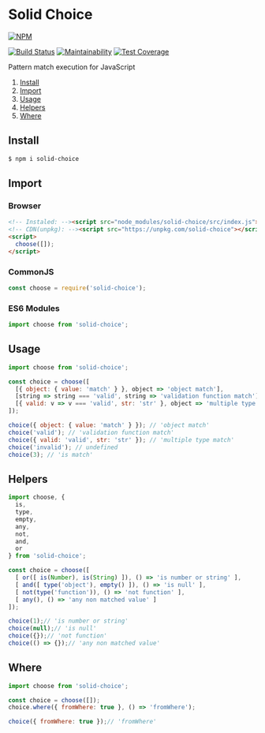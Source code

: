 # Solid Choice

[![NPM](https://nodei.co/npm/solid-choice.png)](https://nodei.co/npm/solid-choice/)

[![Build Status](https://travis-ci.org/Mateus-Oli/solid-choice.svg?branch=master)](https://travis-ci.org/Mateus-Oli/solid-choice)
[![Maintainability](https://api.codeclimate.com/v1/badges/2b0ca076f3bc647b03fa/maintainability)](https://codeclimate.com/github/Mateus-Oli/solid-choice/maintainability)
[![Test Coverage](https://api.codeclimate.com/v1/badges/2b0ca076f3bc647b03fa/test_coverage)](https://codeclimate.com/github/Mateus-Oli/solid-choice/test_coverage)

Pattern match execution for JavaScript

1. [Install](#install)
1. [Import](#import)
1. [Usage](#usage)
1. [Helpers](#helpers)
1. [Where](#where)

## Install
```sh
$ npm i solid-choice
```

## Import

### Browser
```html
<!-- Instaled: --><script src="node_modules/solid-choice/src/index.js"></script>
<!-- CDN(unpkg): --><script src="https://unpkg.com/solid-choice"></script>
<script>
  choose([]);
</script>
```

### CommonJS
```javascript
const choose = require('solid-choice');
```

### ES6 Modules
```javascript
import choose from 'solid-choice';
```

## Usage
```javascript
import choose from 'solid-choice';

const choice = choose([
  [{ object: { value: 'match' } }, object => 'object match'],
  [string => string === 'valid', string => 'validation function match'],
  [{ valid: v => v === 'valid', str: 'str' }, object => 'multiple type match']
]);

choice({ object: { value: 'match' } }); // 'object match'
choice('valid'); // 'validation function match'
choice({ valid: 'valid', str: 'str' }); // 'multiple type match'
choice('invalid'); // undefined
choice(3); // 'is match'
```

## Helpers
```javascript
import choose, {
  is,
  type,
  empty,
  any,
  not,
  and,
  or
} from 'solid-choice';

const choice = choose([
  [ or([ is(Number), is(String) ]), () => 'is number or string' ],
  [ and([ type('object'), empty() ]), () => 'is null' ],
  [ not(type('function')), () => 'not function' ],
  [ any(), () => 'any non matched value' ]
]);

choice(1);// 'is number or string'
choice(null);// 'is null'
choice({});// 'not function'
choice(() => {});// 'any non matched value'
```

## Where
```javascript
import choose from 'solid-choice';

const choice = choose([]);
choice.where({ fromWhere: true }, () => 'fromWhere');

choice({ fromWhere: true });// 'fromWhere'
```
